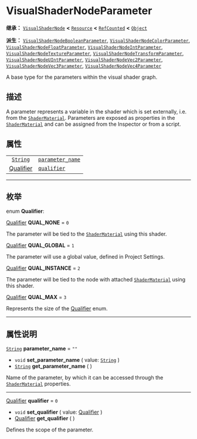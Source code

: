 <!-- ⚠ 请勿编辑本文件 ⚠ -->
<!-- 本文档使用脚本从 WeDot 引擎源码仓库生成。 -->
<!-- 生成脚本：https://github.com/WeDot-Engine/WeDot/tree/4.3/doc/tools/make_md.py； -->
<!-- 原文件：https://github.com/WeDot-Engine/WeDot/tree/4.3/doc/classes/VisualShaderNodeParameter.xml。 -->

<div id="_class_visualshadernodeparameter"></div>

# VisualShaderNodeParameter

**继承：** [`VisualShaderNode`](class_visualshadernode.md) **<** [`Resource`](class_resource.md) **<** [`RefCounted`](class_refcounted.md) **<** [`Object`](class_object.md)

**派生：** [`VisualShaderNodeBooleanParameter`](class_visualshadernodebooleanparameter.md), [`VisualShaderNodeColorParameter`](class_visualshadernodecolorparameter.md), [`VisualShaderNodeFloatParameter`](class_visualshadernodefloatparameter.md), [`VisualShaderNodeIntParameter`](class_visualshadernodeintparameter.md), [`VisualShaderNodeTextureParameter`](class_visualshadernodetextureparameter.md), [`VisualShaderNodeTransformParameter`](class_visualshadernodetransformparameter.md), [`VisualShaderNodeUIntParameter`](class_visualshadernodeuintparameter.md), [`VisualShaderNodeVec2Parameter`](class_visualshadernodevec2parameter.md), [`VisualShaderNodeVec3Parameter`](class_visualshadernodevec3parameter.md), [`VisualShaderNodeVec4Parameter`](class_visualshadernodevec4parameter.md)

A base type for the parameters within the visual shader graph.

## 描述

A parameter represents a variable in the shader which is set externally, i.e. from the [`ShaderMaterial`](class_shadermaterial.md). Parameters are exposed as properties in the [`ShaderMaterial`](class_shadermaterial.md) and can be assigned from the Inspector or from a script.

## 属性

|||
|:-:|:--|
| [`String`](class_string.md)                            | [`parameter_name`](#class_visualshadernodeparameter_property_parameter_name) | ``""`` |
| [Qualifier](#enum_visualshadernodeparameter_qualifier) | [`qualifier`](#class_visualshadernodeparameter_property_qualifier)           | ``0``  |

<!-- rst-class:: classref-section-separator -->

---

## 枚举

<div id="_class_enum_visualshadernodeparameter_qualifier"></div>

enum **Qualifier**: <div id="enum_visualshadernodeparameter_qualifier"></div>

<div id="_class_visualshadernodeparameter_constant_qual_none"></div>

[Qualifier](#enum_visualshadernodeparameter_qualifier) **QUAL_NONE** = ``0``

The parameter will be tied to the [`ShaderMaterial`](class_shadermaterial.md) using this shader.

<div id="_class_visualshadernodeparameter_constant_qual_global"></div>

[Qualifier](#enum_visualshadernodeparameter_qualifier) **QUAL_GLOBAL** = ``1``

The parameter will use a global value, defined in Project Settings.

<div id="_class_visualshadernodeparameter_constant_qual_instance"></div>

[Qualifier](#enum_visualshadernodeparameter_qualifier) **QUAL_INSTANCE** = ``2``

The parameter will be tied to the node with attached [`ShaderMaterial`](class_shadermaterial.md) using this shader.

<div id="_class_visualshadernodeparameter_constant_qual_max"></div>

[Qualifier](#enum_visualshadernodeparameter_qualifier) **QUAL_MAX** = ``3``

Represents the size of the [Qualifier](#enum_visualshadernodeparameter_qualifier) enum.

<!-- rst-class:: classref-section-separator -->

---

## 属性说明

<div id="_class_visualshadernodeparameter_property_parameter_name"></div>

[`String`](class_string.md) **parameter_name** = ``""`` <div id="class_visualshadernodeparameter_property_parameter_name"></div>

- `void` **set_parameter_name** ( value: [`String`](class_string.md) )
- [`String`](class_string.md) **get_parameter_name** ( )

Name of the parameter, by which it can be accessed through the [`ShaderMaterial`](class_shadermaterial.md) properties.

<!-- rst-class:: classref-item-separator -->

---

<div id="_class_visualshadernodeparameter_property_qualifier"></div>

[Qualifier](#enum_visualshadernodeparameter_qualifier) **qualifier** = ``0`` <div id="class_visualshadernodeparameter_property_qualifier"></div>

- `void` **set_qualifier** ( value: [Qualifier](#enum_visualshadernodeparameter_qualifier) )
- [Qualifier](#enum_visualshadernodeparameter_qualifier) **get_qualifier** ( )

Defines the scope of the parameter.

[^virtual]: 本方法通常需要用户覆盖才能生效。
[^const]: 本方法无副作用，不会修改该实例的任何成员变量。
[^vararg]: 本方法除了能接受在此处描述的参数外，还能够继续接受任意数量的参数。
[^constructor]: 本方法用于构造某个类型。
[^static]: 调用本方法无需实例，可直接使用类名进行调用。
[^operator]: 本方法描述的是使用本类型作为左操作数的有效运算符。
[^bitfield]: 这个值是由下列位标志构成位掩码的整数。
[^void]: 无返回值。
